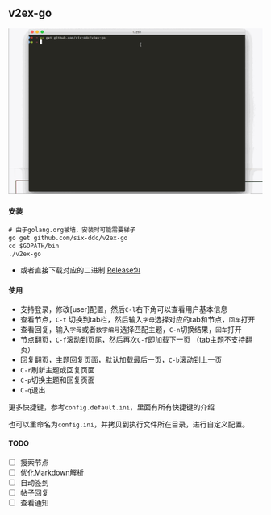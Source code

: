 ## v2ex-go

![g2ex.gif](./g2ex.gif)

#### 安装

``` shell
# 由于golang.org被墙，安装时可能需要梯子
go get github.com/six-ddc/v2ex-go
cd $GOPATH/bin
./v2ex-go
```

* 或者直接下载对应的二进制 [Release包](https://github.com/six-ddc/v2ex-go/releases)


#### 使用

* 支持登录，修改[user]配置，然后`C-l`右下角可以查看用户基本信息
* 查看节点，`C-t` 切换到tab栏，然后输入`字母`选择对应的tab和节点，`回车`打开
* 查看回复，输入`字母`或者`数字编号`选择匹配主题，`C-n`切换结果，`回车`打开
* 节点翻页，`C-f`滚动到页尾，然后再次`C-f`即加载下一页 （tab主题不支持翻页）
* 回复翻页，主题回复页面，默认加载最后一页，`C-b`滚动到上一页
* `C-r`刷新主题或回复页面
* `C-p`切换主题和回复页面
* `C-q`退出

更多快捷键，参考`config.default.ini`，里面有所有快捷键的介绍

也可以重命名为`config.ini`，并拷贝到执行文件所在目录，进行自定义配置。

#### TODO

- [ ] 搜索节点
- [ ] 优化Markdown解析
- [ ] 自动签到
- [ ] 帖子回复
- [ ] 查看通知
